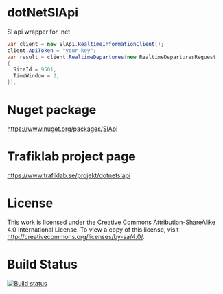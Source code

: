 # dotNetSlApi
Sl api wrapper for .net

```C#
var client = new SlApi.RealtimeInformationClient();
client.ApiToken = "your key";
var result = client.RealtimeDepartures(new RealtimeDeparturesRequest
{
  SiteId = 9501,
  TimeWindow = 2,
});
```

# Nuget package 
https://www.nuget.org/packages/SlApi


# Trafiklab project page
https://www.trafiklab.se/projekt/dotnetslapi


# License

This work is licensed under the Creative Commons Attribution-ShareAlike 4.0 International License. To view a copy of this license, visit http://creativecommons.org/licenses/by-sa/4.0/.

# Build Status
[![Build status](https://ci.appveyor.com/api/projects/status/oxfg3v4y4biux5wt?svg=true)](https://ci.appveyor.com/project/arins43491/dotnetslapi)
